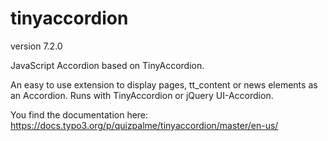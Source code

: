 # tinyaccordion

version 7.2.0

JavaScript Accordion based on TinyAccordion.

An easy to use extension to display pages, tt_content or news elements as an Accordion.
Runs with TinyAccordion or jQuery UI-Accordion.

You find the documentation here:
https://docs.typo3.org/p/quizpalme/tinyaccordion/master/en-us/
